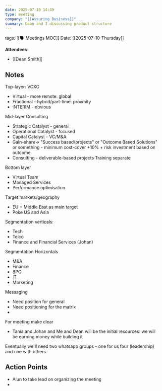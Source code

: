 ```yaml
---
date: 2025-07-10 14:49
type: meeting
company: "[[Assuring Business]]"
summary: Dean and I discussing product structure
---
```

tags: [[🗣️ Meetings MOC]]
Date: [[2025-07-10-Thursday]]

**Attendees**: 
- [[Dean Smith]]

## Notes


Top-layer: VCXO
- Virtual - more remote: global
- Fractional - hybrid/part-time: proxmity
- INTERIM - obvious

Mid-layer Consulting
 - Strategic Catalyst - general
 - Operational Catalyst - focused
 - Capital Catalyst - VC/M&A
 - Gain-share-> "Success based/projects" or "Outcome Based Solutions" or something - minimum cost-cover +10% + risk investment based on outcome
 - Consulting - deliverable-based projects
 Training separate

Bottom layer
- Virtual Team
- Managed Services
- Performance optimisation

Target markets/geography
- EU + Middle East as main target
- Poke US and Asia

Segmentation verticals:
 - Tech
 - Telco
 - Finance and Financial Services (Johan)

Segmentation Horizontals
- M&A
- Finance
- BPO
- IT
- Marketing

Messaging
- Need position for general
- Need positioning for the matrix
- 

For meeting make clear
- Tania and Johan and Me and Dean will be the initial resources: we will be earning money while building it

Eventually we'll need two whatsapp groups - one for us four (leadership) and one with others

## Action Points
- Alun to take lead on organizing the meeting
- 

